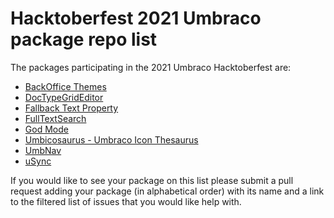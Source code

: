 # Hacktoberfest 2021 Umbraco package repo list

The packages participating in the 2021 Umbraco Hacktoberfest are:

- [BackOffice Themes](https://github.com/KevinJump/Our.Umbraco.BackOfficeThemes/issues?q=is%3Aissue+is%3Aopen+label%3A%22help+wanted%22)
- [DocTypeGridEditor](https://github.com/skttl/umbraco-doc-type-grid-editor/issues?q=is%3Aissue+is%3Aopen+label%3Aup-for-grabs)
- [Fallback Text Property](https://github.com/harry-gordon/wholething-fallback-text-property/labels/help%20wanted)
- [FullTextSearch](https://github.com/skttl/umbraco-fulltextsearch8/issues?q=is%3Aissue+is%3Aopen+label%3A%22help+wanted%22)
- [God Mode](https://github.com/DanDiplo/Umbraco.GodMode/issues/22)
- [Umbicosaurus - Umbraco Icon Thesaurus](https://github.com/glombek/umbicosaurus/issues/1)
- [UmbNav](https://github.com/AaronSadlerUK/Our.Umbraco.UmbNav/issues?q=is%3Aissue+is%3Aopen+label%3A"help+wanted")
- [uSync](https://github.com/KevinJump/uSync/issues?q=is%3Aissue+is%3Aopen+label%3A%22help+wanted%22)


If you would like to see your package on this list please submit a pull request adding your package (in alphabetical order) with its name and a link to the filtered list of issues that you would like help with.
